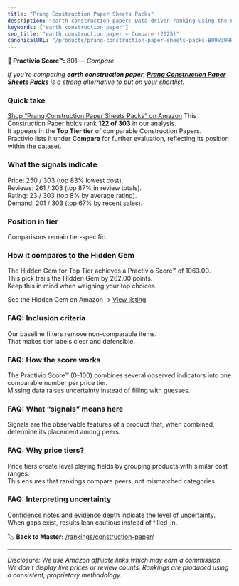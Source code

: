 ```yaml
---
title: "Prang Construction Paper Sheets Packs"
description: "earth construction paper: Data-driven ranking using the Practivio Score™. Positioned by quality, value, demand, findability, momentum."
keywords: ["earth construction paper"]
seo_title: "earth construction paper — Compare (2025)"
canonicalURL: "/products/prang-construction-paper-sheets-packs-B09V39HHD3/"
---
```


**🛒 Practivio Score™:** 801 — _Compare_


*If you're comparing **earth construction paper**, **[Prang Construction Paper Sheets Packs](https://www.amazon.com/dp/B09V39HHD3?tag=practivio-20)** is a strong alternative to put on your shortlist.*
### Quick take
[Shop “Prang Construction Paper Sheets Packs” on Amazon](https://www.amazon.com/dp/B09V39HHD3?tag=practivio-20)
This Construction Paper holds rank **122 of 303** in our analysis.  
It appears in the **Top Tier tier** of comparable Construction Papers.  
Practivio lists it under **Compare** for further evaluation, reflecting its position within the dataset.

### What the signals indicate
Price: 250 / 303 (top 83% lowest cost).  
Reviews: 261 / 303 (top 87% in review totals).  
Rating: 23 / 303 (top 8% by average rating).  
Demand: 201 / 303 (top 67% by recent sales).

### Position in tier
Comparisons remain tier-specific.

### How it compares to the Hidden Gem
The Hidden Gem for Top Tier achieves a Practivio Score™ of 1063.00.  
This pick trails the Hidden Gem by 262.00 points.  
Keep this in mind when weighing your top choices.  

See the Hidden Gem on Amazon → [View listing](https://www.amazon.com/dp/B07K8WHH5J?tag=practivio-20)

### FAQ: Inclusion criteria
Our baseline filters remove non-comparable items.  
That makes tier labels clear and defensible.

### FAQ: How the score works
The Practivio Score™ (0–100) combines several observed indicators into one comparable number per price tier.  
Missing data raises uncertainty instead of filling with guesses.

### FAQ: What “signals” means here
Signals are the observable features of a product that, when combined, determine its placement among peers.

### FAQ: Why price tiers?
Price tiers create level playing fields by grouping products with similar cost ranges.  
This ensures that rankings compare peers, not mismatched categories.

### FAQ: Interpreting uncertainty
Confidence notes and evidence depth indicate the level of uncertainty.  
When gaps exist, results lean cautious instead of filled-in.

<!-- Missing template for Compare/CompareWithinPriceClass -->


🏷️ **Back to Master:** [/rankings/construction-paper/](/rankings/construction-paper/)

---
_Disclosure: We use Amazon affiliate links which may earn a commission. We don’t display live prices or review counts. Rankings are produced using a consistent, proprietary methodology._
